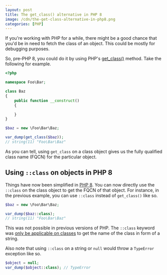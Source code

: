 ```yaml
---
layout: post
title: The get_class() alternative in PHP 8
image: /cdn/the-get-class-alternative-in-php8.png
categories: [PHP]
---
```


If you're working with PHP for a while, there might be a good chance that you'd be in need to fetch the class of an object. This could be mostly for debugging purposes. 

So, pre-PHP 8, you could do it by using PHP's [get_class()](https://www.php.net/manual/en/function.get-class.php) method. Take the following for example.

```php
<?php

namespace Foo\Bar;

class Baz
{
    public function __construct()
    {

    }
}

$baz = new \Foo\Bar\Baz;

var_dump(get_class($baz)); 
// string(11) "Foo\Bar\Baz"
```

As you can tell, using `get_class` on a class object gives us the fully qualified class name (FQCN) for the particular object.

## Using `::class` on objects in PHP 8

Things have now been simplified in [PHP 8](https://www.php.net/releases/8.0/en.php). You can now directly use the `::class` on the class object to get the FQCN of that object. For instance, in the previous example, you can use `::class` instead of `get_class()` like so.

```php
$baz = new \Foo\Bar\Baz;

var_dump($baz::class); 
// string(11) "Foo\Bar\Baz"
```

This was not possible in previous versions of PHP. The `::class` keyword was [only be applicable on classes](/static-class-keyword-php/) to get the name of the class in form of a string.

Also note that using `::class` on a string or `null` would throw a `TypeError` exception like so.

```php
$object = null;
var_dump($object::class); // TypeError
```